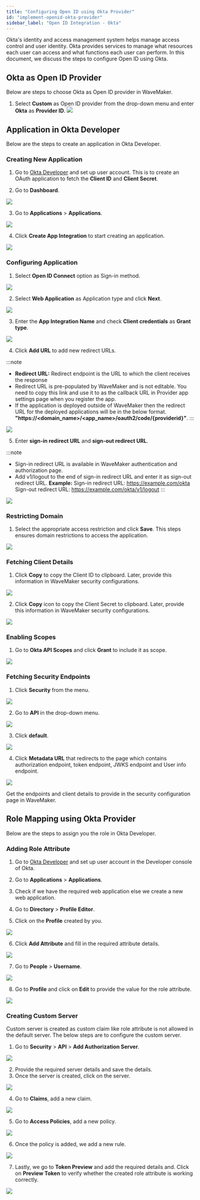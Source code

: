 ```yaml
---
title: "Configuring Open ID using Okta Provider"
id: "implement-openid-okta-provider"
sidebar_label: "Open ID Integration - Okta"
---
```


Okta's identity and access management system helps manage access control and user identity. Okta provides services to manage what resources each user can access and what functions each user can perform. In this document, we discuss the steps to configure Open ID using Okta.

## Okta as Open ID Provider

Below are steps to choose Okta as Open ID provider in WaveMaker.

1. Select **Custom** as Open ID provider from the drop-down menu and enter **Okta** as **Provider ID**.
[![](/learn/assets/wm_openid_ok1.png)](/learn/assets/wm_openid_ok1.png)

## Application in Okta Developer

Below are the steps to create an application in Okta Developer.

### Creating New Application

1. Go to [Okta Developer](https://developer.okta.com/login/) and set up user account. This is to create an OAuth application to fetch the **Client ID** and **Client Secret**.

2. Go to **Dashboard**.

[![](/learn/assets/wm_openid_ok2.png)](/learn/assets/wm_openid_ok2.png)

3. Go to **Applications** > **Applications**.

[![](/learn/assets/wm_openid_ok3.png)](/learn/assets/wm_openid_ok3.png)

4. Click **Create App Integration** to start creating an application.

[![](/learn/assets/wm_openid_ok4.png)](/learn/assets/wm_openid_ok4.png)

### Configuring Application

1. Select **Open ID Connect** option as Sign-in method.

[![](/learn/assets/wm_openid_ok6.png)](/learn/assets/wm_openid_ok6.png)

2. Select **Web Application** as Application type and click **Next**.

[![](/learn/assets/wm_openid_ok7.png)](/learn/assets/wm_openid_ok7.png)

3. Enter the **App Integration Name** and check **Client credentials** as **Grant type**.

[![](/learn/assets/wm_openid_ok8.png)](/learn/assets/wm_openid_ok8.png)

4. Click **Add URL** to add new redirect URLs.

:::note
- **Redirect URL:** Redirect endpoint is the URL to which the client receives the response
- Redirect URL is pre-populated by WaveMaker and is not editable. You need to copy this link and use it to as the callback URL in Provider app settings page when you register the app.
- If the application is deployed outside of WaveMaker then the redirect URL for the deployed applications will be in the below format. 
  **"https://<domain_name>/<app_name>/oauth2/code/{providerid}"**.
:::

[![](/learn/assets/wm_openid_ok9.png)](/learn/assets/wm_openid_ok9.png)

5. Enter **sign-in redirect URL** and **sign-out redirect URL**. 

:::note
- Sign-in redirect URL is available in WaveMaker authentication and authorization page.
- Add v1/logout to the end of sign-in redirect URL and enter it as sign-out redirect URL.
**Example:** 
Sign-in redirect URL: https://example.com/okta
Sign-out redirect URL: https://example.com/okta/v1/logout
::: 

[![](/learn/assets/wm_openid_ok10.png)](/learn/assets/wm_openid_ok10.png)

### Restricting Domain

1. Select the appropriate access restriction and click **Save**. This steps ensures domain restrictions to access the application.

[![](/learn/assets/wm_openid_ok12.png)](/learn/assets/wm_openid_ok12.png)

### Fetching Client Details

1. Click **Copy** to copy the Client ID to clipboard. Later, provide this information in WaveMaker security configurations. 

[![](/learn/assets/wm_openid_ok13.png)](/learn/assets/wm_openid_ok13.png)

2. Click **Copy** icon to copy the Client Secret to clipboard. Later, provide this information in WaveMaker security configurations. 

[![](/learn/assets/wm_openid_ok14.png)](/learn/assets/wm_openid_ok14.png)

### Enabling Scopes

1. Go to **Okta API Scopes** and click **Grant** to include it as scope.

[![](/learn/assets/wm_openid_ok15.png)](/learn/assets/wm_openid_ok15.png)

### Fetching Security Endpoints

1. Click **Security** from the menu.

[![](/learn/assets/wm_openid_ok16.png)](/learn/assets/wm_openid_ok16.png)

2. Go to **API** in the drop-down menu.

[![](/learn/assets/wm_openid_ok17.png)](/learn/assets/wm_openid_ok17.png)

3. Click **default**.

[![](/learn/assets/wm_openid_ok18.png)](/learn/assets/wm_openid_ok18.png)

4. Click **Metadata URL** that redirects to the page which contains authorization endpoint, token endpoint, JWKS endpoint and User info endpoint.

[![](/learn/assets/wm_openid_ok19.png)](/learn/assets/wm_openid_ok19.png)

Get the endpoints and client details to provide in the security configuration page in WaveMaker.


## Role Mapping using Okta Provider

Below are the steps to assign you the role in Okta Developer.

### Adding Role Attribute

1. Go to [Okta Developer](https://developer.okta.com/login/) and set up user account in the Developer console of Okta.
2. Go to **Applications** > **Applications**.
3. Check if we have the required web application else we create a new web application.

4. Go to **Directory** > **Profile Editor**.
5. Click on the **Profile** created by you.

[![](/learn/assets/wm_okta_role2.png)](/learn/assets/wm_okta_role2.png)

6. Click **Add Attribute** and fill in the required attribute details.

[![](/learn/assets/wm_okta_role3.png)](/learn/assets/wm_okta_role3.png)

7. Go to **People** > **Username**.

[![](/learn/assets/wm_okta_role4.png)](/learn/assets/wm_okta_role4.png)

8. Go to **Profile** and click on **Edit** to provide the value for the role attribute.

[![](/learn/assets/wm_okta_role5.png)](/learn/assets/wm_okta_role5.png)

### Creating Custom Server

Custom server is created as custom claim like role attribute is not allowed in the default server. The below steps are to configure the custom server.

1. Go to **Security** > **API** > **Add Authorization Server**.

[![](/learn/assets/wm_okta_role6.png)](/learn/assets/wm_okta_role6.png)

2. Provide the required server details and save the details.
3. Once the server is created, click on the server.

[![](/learn/assets/wm_okta_role7.png)](/learn/assets/wm_okta_role7.png)

4. Go to **Claims**, add a new claim.

[![](/learn/assets/wm_okta_role8.png)](/learn/assets/wm_okta_role8.png)

5. Go to **Access Policies**, add a new policy.

[![](/learn/assets/wm_okta_role9.png)](/learn/assets/wm_okta_role9.png)

6. Once the policy is added, we add a new rule.

[![](/learn/assets/wm_okta_role10.png)](/learn/assets/wm_okta_role10.png)

7. Lastly, we go to **Token Preview** and add the required details and. Click on **Preview Token** to verify whether the created role attribute is working correctly.

[![](/learn/assets/wm_okta_role11.png)](/learn/assets/wm_okta_role11.png)

